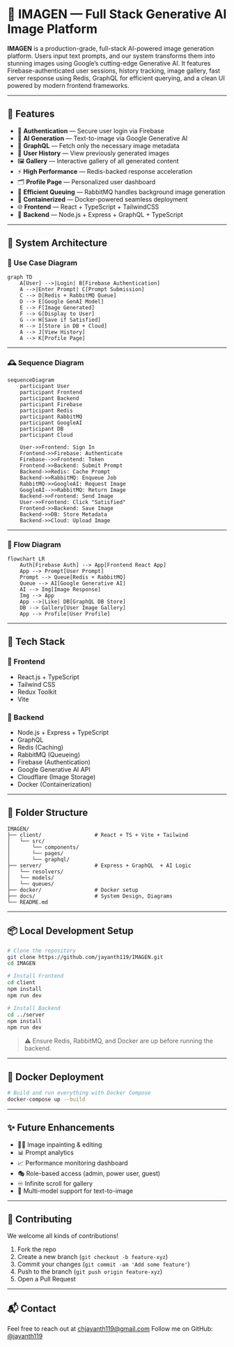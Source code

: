 # 🧠 IMAGEN — Full Stack Generative AI Image Platform

**IMAGEN** is a production-grade, full-stack AI-powered image generation platform. Users input text prompts, and our system transforms them into stunning images using Google’s cutting-edge Generative AI. It features Firebase-authenticated user sessions, history tracking, image gallery, fast server response using Redis, GraphQL for efficient querying, and a clean UI powered by modern frontend frameworks.

---

## 🚀 Features

* 🔐 **Authentication** — Secure user login via Firebase
* 🧠 **AI Generation** — Text-to-image via Google Generative AI
* 📜 **GraphQL** — Fetch only the necessary image metadata
* 📸 **User History** — View previously generated images
* 🖼️ **Gallery** — Interactive gallery of all generated content
* ⚡ **High Performance** — Redis-backed response acceleration
* 🗂️ **Profile Page** — Personalized user dashboard
* 🐇 **Efficient Queuing** — RabbitMQ handles background image generation
* 🐳 **Containerized** — Docker-powered seamless deployment
* 🌐 **Frontend** — React + TypeScript + TailwindCSS
* 🔧 **Backend** — Node.js + Express + GraphQL + TypeScript

---

## 🧠 System Architecture

### 🔁 Use Case Diagram

```mermaid
graph TD
    A[User] -->|Login| B[Firebase Authentication]
    A -->|Enter Prompt| C[Prompt Submission]
    C --> D[Redis + RabbitMQ Queue]
    D --> E[Google GenAI Model]
    E --> F[Image Generated]
    F --> G[Display to User]
    G --> H[Save if Satisfied]
    H --> I[Store in DB + Cloud]
    A --> J[View History]
    A --> K[Profile Page]
```

---

### 🕰️ Sequence Diagram

```mermaid
sequenceDiagram
    participant User
    participant Frontend
    participant Backend
    participant Firebase
    participant Redis
    participant RabbitMQ
    participant GoogleAI
    participant DB
    participant Cloud

    User->>Frontend: Sign In
    Frontend->>Firebase: Authenticate
    Firebase-->>Frontend: Token
    Frontend->>Backend: Submit Prompt
    Backend->>Redis: Cache Prompt
    Backend->>RabbitMQ: Enqueue Job
    RabbitMQ->>GoogleAI: Request Image
    GoogleAI-->>RabbitMQ: Return Image
    Backend->>Frontend: Send Image
    User->>Frontend: Click "Satisfied"
    Frontend->>Backend: Save Image
    Backend->>DB: Store Metadata
    Backend->>Cloud: Upload Image
```

---

### 🔄 Flow Diagram

```mermaid
flowchart LR
    Auth[Firebase Auth] --> App[Frontend React App]
    App --> Prompt[User Prompt]
    Prompt --> Queue[Redis + RabbitMQ]
    Queue --> AI[Google Generative AI]
    AI --> Img[Image Response]
    Img --> App
    App -->|Like| DB[GraphQL DB Store]
    DB --> Gallery[User Image Gallery]
    App --> Profile[User Profile]
```

---

## 🔧 Tech Stack

### 🔹 Frontend

* React.js + TypeScript
* Tailwind CSS
* Redux Toolkit
* Vite

### 🔸 Backend

* Node.js + Express + TypeScript
* GraphQL
* Redis (Caching)
* RabbitMQ (Queueing)
* Firebase (Authentication)
* Google Generative AI API
* Cloudflare (Image Storage)
* Docker (Containerization)

---

## 📁 Folder Structure

```
IMAGEN/
├── client/                 # React + TS + Vite + Tailwind
│   └── src/
│       └── components/
│       └── pages/
│       └── graphql/
├── server/                 # Express + GraphQL  + AI Logic
│   └── resolvers/
│   └── models/
│   └── queues/
├── docker/                 # Docker setup
├── docs/                   # System Design, Diagrams
└── README.md
```

---

## 📦 Local Development Setup

```bash
# Clone the repository
git clone https://github.com/jayanth119/IMAGEN.git
cd IMAGEN

# Install Frontend
cd client
npm install
npm run dev

# Install Backend
cd ../server
npm install
npm run dev
```

> ⚠️ Ensure Redis, RabbitMQ, and Docker are up before running the backend.

---

## 🐳 Docker Deployment

```bash
# Build and run everything with Docker Compose
docker-compose up --build
```

---

## ✨ Future Enhancements

* 🧑‍🎨 Image inpainting & editing
* 📊 Prompt analytics
* 📈 Performance monitoring dashboard
* 🎭 Role-based access (admin, power user, guest)
* ♾️ Infinite scroll for gallery
* 🧩 Multi-model support for text-to-image

---

## 🤝 Contributing

We welcome all kinds of contributions!

1. Fork the repo
2. Create a new branch (`git checkout -b feature-xyz`)
3. Commit your changes (`git commit -am 'Add some feature'`)
4. Push to the branch (`git push origin feature-xyz`)
5. Open a Pull Request

---

## 📬 Contact

Feel free to reach out at [chjayanth119@gmail.com](mailto:chjayanth119@gmail.com)
Follow me on GitHub: [@jayanth119](https://github.com/jayanth119)
